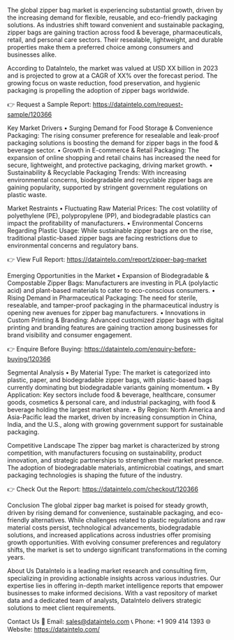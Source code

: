 The global zipper bag market is experiencing substantial growth, driven by the increasing demand for flexible, reusable, and eco-friendly packaging solutions. As industries shift toward convenient and sustainable packaging, zipper bags are gaining traction across food & beverage, pharmaceuticals, retail, and personal care sectors. Their resealable, lightweight, and durable properties make them a preferred choice among consumers and businesses alike.

According to DataIntelo, the market was valued at USD XX billion in 2023 and is projected to grow at a CAGR of XX% over the forecast period. The growing focus on waste reduction, food preservation, and hygienic packaging is propelling the adoption of zipper bags worldwide.

👉 Request a Sample Report: https://dataintelo.com/request-sample/120366

Key Market Drivers
•	Surging Demand for Food Storage & Convenience Packaging: The rising consumer preference for resealable and leak-proof packaging solutions is boosting the demand for zipper bags in the food & beverage sector.
•	Growth in E-commerce & Retail Packaging: The expansion of online shopping and retail chains has increased the need for secure, lightweight, and protective packaging, driving market growth.
•	Sustainability & Recyclable Packaging Trends: With increasing environmental concerns, biodegradable and recyclable zipper bags are gaining popularity, supported by stringent government regulations on plastic waste.

Market Restraints
•	Fluctuating Raw Material Prices: The cost volatility of polyethylene (PE), polypropylene (PP), and biodegradable plastics can impact the profitability of manufacturers.
•	Environmental Concerns Regarding Plastic Usage: While sustainable zipper bags are on the rise, traditional plastic-based zipper bags are facing restrictions due to environmental concerns and regulatory bans.

👉 View Full Report: https://dataintelo.com/report/zipper-bag-market

Emerging Opportunities in the Market
•	Expansion of Biodegradable & Compostable Zipper Bags: Manufacturers are investing in PLA (polylactic acid) and plant-based materials to cater to eco-conscious consumers.
•	Rising Demand in Pharmaceutical Packaging: The need for sterile, resealable, and tamper-proof packaging in the pharmaceutical industry is opening new avenues for zipper bag manufacturers.
•	Innovations in Custom Printing & Branding: Advanced customized zipper bags with digital printing and branding features are gaining traction among businesses for brand visibility and consumer engagement.

👉 Enquire Before Buying: https://dataintelo.com/enquiry-before-buying/120366

Segmental Analysis
•	By Material Type: The market is categorized into plastic, paper, and biodegradable zipper bags, with plastic-based bags currently dominating but biodegradable variants gaining momentum.
•	By Application: Key sectors include food & beverage, healthcare, consumer goods, cosmetics & personal care, and industrial packaging, with food & beverage holding the largest market share.
•	By Region: North America and Asia-Pacific lead the market, driven by increasing consumption in China, India, and the U.S., along with growing government support for sustainable packaging.

Competitive Landscape
The zipper bag market is characterized by strong competition, with manufacturers focusing on sustainability, product innovation, and strategic partnerships to strengthen their market presence. The adoption of biodegradable materials, antimicrobial coatings, and smart packaging technologies is shaping the future of the industry.

👉 Check Out the Report: https://dataintelo.com/checkout/120366

Conclusion
The global zipper bag market is poised for steady growth, driven by rising demand for convenience, sustainable packaging, and eco-friendly alternatives. While challenges related to plastic regulations and raw material costs persist, technological advancements, biodegradable solutions, and increased applications across industries offer promising growth opportunities. With evolving consumer preferences and regulatory shifts, the market is set to undergo significant transformations in the coming years.

About Us
DataIntelo is a leading market research and consulting firm, specializing in providing actionable insights across various industries. Our expertise lies in offering in-depth market intelligence reports that empower businesses to make informed decisions. With a vast repository of market data and a dedicated team of analysts, DataIntelo delivers strategic solutions to meet client requirements.

Contact Us
📧 Email: sales@dataintelo.com
📞 Phone: +1 909 414 1393
🌐 Website: https://dataintelo.com/
